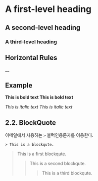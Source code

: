 # A first-level heading
## A second-level heading
### A third-level heading

## Horizontal Rules
__

## Example

**This is bold text**
__This is bold text__

*This is italic text*
_This is italic text_

##
## 2.2. BlockQuote
이메일에서 사용하는 ```>``` 블럭인용문자를 이용한다.
```
> This is a blockqute.
```
> This is a first blockqute.
>	> This is a second blockqute.
>	>	> This is a third blockqute.


